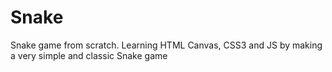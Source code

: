 # Snake
Snake game from scratch.
Learning HTML Canvas, CSS3 and JS by making a very simple and classic Snake game
